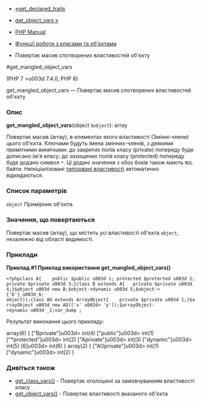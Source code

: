 - [«get_declared_traits](function.get-declared-traits.md)
- [get_object_vars »](function.get-object-vars.md)

- [PHP Manual](index.md)
- [Функції роботи з класами та об'єктами](ref.classobj.md)
- Повертає масив спотворених властивостей об'єкту

#get_mangled_object_vars

(PHP 7 \>u003d 7.4.0, PHP 8)

get_mangled_object_vars — Повертає масив спотворених властивостей об'єкту

### Опис

**get_mangled_object_vars**(object `$object`): array

Повертає масив (array), в елементах якого властивості
(Змінні-члени) цього об'єкта. Ключами будуть імена змінних-членів,
з деякими примітними винятками: до закритих полів класу
(private) попереду буде дописано ім'я класу; до захищених полів класу
(protected) попереду буде додано символ `*`. Ці додані значення
з обох боків також мають `NUL` байти. Неініціалізовані
[типізовані властивості](language.oop5.properties.md#language.oop5.properties.typed-properties)
автоматично відкидаються.

### Список параметрів

`object`
Примірник об'єкта.

### Значення, що повертаються

Повертає масив (array), що містить усі властивості об'єкта `object`,
незалежно від області видимості.

### Приклади

**Приклад #1 Приклад використання **get_mangled_object_vars()****

`<?phpclass A{    public $public u003d 1; protected $protected u003d 2; private $private u003d 3;}class B extends A{   private $private u003d 4;}$object u003d new B;$object->dynamic u003d 5;$object->{'6'}_u003d_6; object));class AO extends ArrayObject{    private $private u003d 1;}$arrayObject u003d new AO(['x' u003d> 'y']);$arrayObject->dynamic u003d _2;var_dump ; `

Результат виконання цього прикладу:

array(6) {
["Bprivate"]u003d>
int(4)
["public"]u003d>
int(1)
["*protected"]u003d>
int(2)
["Aprivate"]u003d>
int(3)
["dynamic"]u003d>
int(5)
[6]u003d>
int(6)
}
array(2) {
["AOprivate"]u003d>
int(1)
["dynamic"]u003d>
int(2)
}

### Дивіться також

- [get_class_vars()](function.get-class-vars.md) - Повертає
оголошені за замовчуванням властивості класу
- [get_object_vars()](function.get-object-vars.md) - Повертає
властивості вказаного об'єкта
